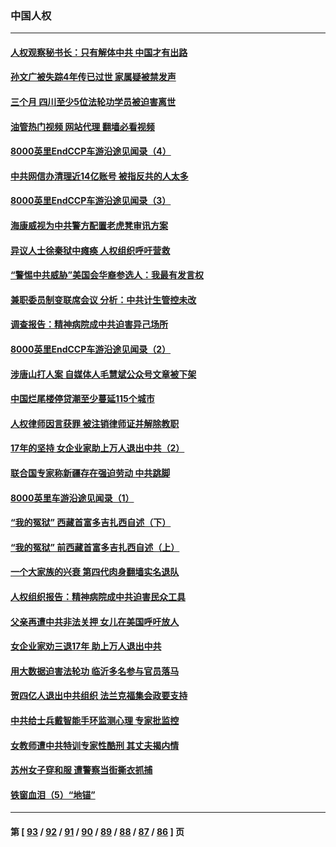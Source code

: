 ### 中国人权
---
#### [人权观察秘书长：只有解体中共 中国才有出路](../../pages/ncid278/n13807770.md?08230045) 
#### [孙文广被失踪4年传已过世 家属疑被禁发声](../../pages/ncid278/n13807343.md?08230045) 
#### [三个月 四川至少5位法轮功学员被迫害离世](../../pages/ncid278/n13807221.md?08230045) 
#### [油管热门视频 网站代理 翻墙必看视频](http://209.222.30.114:81/youtube.html?08230045)
#### [8000英里EndCCP车游沿途见闻录（4）](../../pages/ncid278/n13805546.md?08230045) 
#### [中共网信办清理近14亿账号 被指反共的人太多](../../pages/ncid278/n13806772.md?08230045) 
#### [8000英里EndCCP车游沿途见闻录（3）](../../pages/ncid278/n13805468.md?08230045) 
#### [海康威视为中共警方配置老虎凳审讯方案](../../pages/ncid278/n13798469.md?08230045) 
#### [异议人士徐秦狱中瘫痪 人权组织呼吁营救](../../pages/ncid278/n13806665.md?08230045) 
#### [“警惕中共威胁”美国会华裔参选人：我最有发言权](../../pages/ncid278/n13806422.md?08230045) 
#### [兼职委员制变联席会议 分析：中共计生管控未改](../../pages/ncid278/n13806395.md?08230045) 
#### [调查报告：精神病院成中共迫害异己场所](../../pages/ncid278/n13806163.md?08230045) 
#### [8000英里EndCCP车游沿途见闻录（2）](../../pages/ncid278/n13805436.md?08230045) 
#### [涉唐山打人案 自媒体人毛慧斌公众号文章被下架](../../pages/ncid278/n13806105.md?08230045) 
#### [中国烂尾楼停贷潮至少蔓延115个城市](../../pages/ncid278/n13805842.md?08230045) 
#### [人权律师因言获罪 被注销律师证并解除教职](../../pages/ncid278/n13805685.md?08230045) 
#### [17年的坚持 女企业家助上万人退出中共（2）](../../pages/ncid278/n13804755.md?08230045) 
#### [联合国专家称新疆存在强迫劳动 中共跳脚](../../pages/ncid278/n13805421.md?08230045) 
#### [8000英里车游沿途见闻录（1）](../../pages/ncid278/n13804859.md?08230045) 
#### [“我的冤狱” 西藏首富多吉扎西自述（下）](../../pages/ncid278/n13805367.md?08230045) 
#### [“我的冤狱” 前西藏首富多吉扎西自述（上）](../../pages/ncid278/n13805057.md?08230045) 
#### [一个大家族的兴衰 第四代肉身翻墙实名退队](../../pages/ncid278/n13804661.md?08230045) 
#### [人权组织报告：精神病院成中共迫害民众工具](../../pages/ncid278/n13804311.md?08230045) 
#### [父亲再遭中共非法关押 女儿在美国呼吁放人](../../pages/ncid278/n13804643.md?08230045) 
#### [女企业家劝三退17年 助上万人退出中共](../../pages/ncid278/n13803984.md?08230045) 
#### [用大数据迫害法轮功 临沂多名参与官员落马](../../pages/ncid278/n13803374.md?08230045) 
#### [贺四亿人退出中共组织 法兰克福集会政要支持](../../pages/ncid278/n13803117.md?08230045) 
#### [中共给士兵戴智能手环监测心理 专家批监控](../../pages/ncid278/n13803076.md?08230045) 
#### [女教师遭中共特训专家性酷刑 其丈夫揭内情](../../pages/ncid278/n13802924.md?08230045) 
#### [苏州女子穿和服 遭警察当街撕衣抓捕](../../pages/ncid278/n13802941.md?08230045) 
#### [铁窗血泪（5）“地锚”](../../pages/ncid278/n13801004.md?08230045) 

---
#### 第 [ [93](./93.md?08230045) / [92](./92.md?08230045) / [91](./91.md?08230045) / [90](./90.md?08230045) / [89](./89.md?08230045) / [88](./88.md?08230045) / [87](./87.md?08230045) / [86](./86.md?08230045) ] 页
